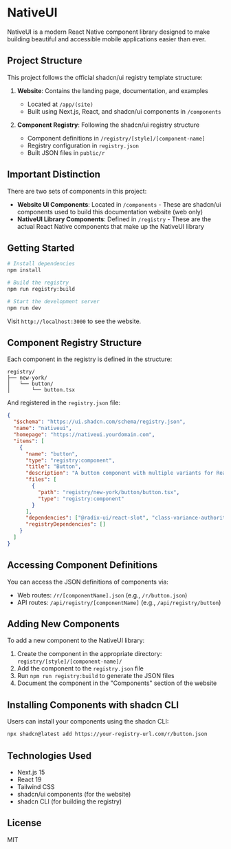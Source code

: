 # NativeUI

NativeUI is a modern React Native component library designed to make building beautiful and accessible mobile applications easier than ever.

## Project Structure

This project follows the official shadcn/ui registry template structure:

1. **Website**: Contains the landing page, documentation, and examples
   - Located at `/app/(site)`
   - Built using Next.js, React, and shadcn/ui components in `/components`

2. **Component Registry**: Following the shadcn/ui registry structure
   - Component definitions in `/registry/[style]/[component-name]`
   - Registry configuration in `registry.json`
   - Built JSON files in `public/r`

## Important Distinction

There are two sets of components in this project:

- **Website UI Components**: Located in `/components` - These are shadcn/ui components used to build this documentation website (web only)
- **NativeUI Library Components**: Defined in `/registry` - These are the actual React Native components that make up the NativeUI library

## Getting Started

```bash
# Install dependencies
npm install

# Build the registry
npm run registry:build

# Start the development server
npm run dev
```

Visit `http://localhost:3000` to see the website.

## Component Registry Structure

Each component in the registry is defined in the structure:

```
registry/
├── new-york/
│   └── button/
│       └── button.tsx
```

And registered in the `registry.json` file:

```json
{
  "$schema": "https://ui.shadcn.com/schema/registry.json",
  "name": "nativeui",
  "homepage": "https://nativeui.yourdomain.com",
  "items": [
    {
      "name": "button",
      "type": "registry:component",
      "title": "Button",
      "description": "A button component with multiple variants for React Native applications.",
      "files": [
        {
          "path": "registry/new-york/button/button.tsx",
          "type": "registry:component"
        }
      ],
      "dependencies": ["@radix-ui/react-slot", "class-variance-authority"],
      "registryDependencies": []
    }
  ]
}
```

## Accessing Component Definitions

You can access the JSON definitions of components via:

- Web routes: `/r/[componentName].json` (e.g., `/r/button.json`)
- API routes: `/api/registry/[componentName]` (e.g., `/api/registry/button`)

## Adding New Components

To add a new component to the NativeUI library:

1. Create the component in the appropriate directory: `registry/[style]/[component-name]/`
2. Add the component to the `registry.json` file
3. Run `npm run registry:build` to generate the JSON files
4. Document the component in the "Components" section of the website

## Installing Components with shadcn CLI

Users can install your components using the shadcn CLI:

```bash
npx shadcn@latest add https://your-registry-url.com/r/button.json
```

## Technologies Used

- Next.js 15
- React 19
- Tailwind CSS
- shadcn/ui components (for the website)
- shadcn CLI (for building the registry)

## License

MIT
